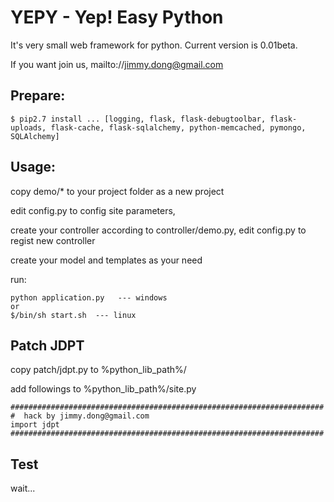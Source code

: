 # YEPY - Yep! Easy Python

It's very small web framework for python. Current version is 0.01beta.

If you want join us, mailto://jimmy.dong@gmail.com

## Prepare:

	$ pip2.7 install ... [logging, flask, flask-debugtoolbar, flask-uploads, flask-cache, flask-sqlalchemy, python-memcached, pymongo, SQLAlchemy] 
	
## Usage:

copy demo/*  to your project folder as a new project

edit config.py to config site parameters,

create your controller according to controller/demo.py, edit config.py to regist new controller

create your model and templates as your need

run:

	python application.py   --- windows 
	or
	$/bin/sh start.sh  --- linux
	
## Patch JDPT

copy patch/jdpt.py to %python_lib_path%/

add followings to %python_lib_path%/site.py

```
######################################################################
#  hack by jimmy.dong@gmail.com
import jdpt
######################################################################
```

Test
----

wait...